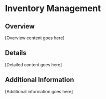 # Inventory Management

## Overview

[Overview content goes here]

## Details

[Detailed content goes here]

## Additional Information

[Additional information goes here]
